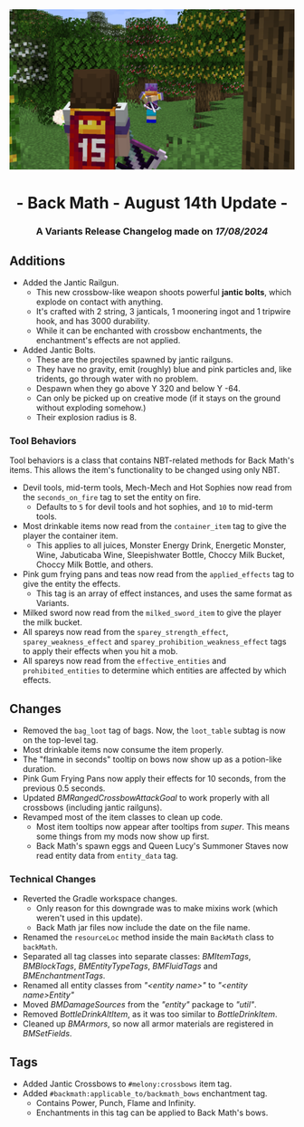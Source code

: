 <center> <img src=ChangelogPhoto.png width="1500"> </center>

# <center>- Back Math - August 14th Update -</center>
### <center>A Variants Release Changelog made on *17/08/2024*</center>

## Additions
- Added the Jantic Railgun.
  - This new crossbow-like weapon shoots powerful **jantic bolts**, which explode on contact with anything.
  - It's crafted with 2 string, 3 janticals, 1 moonering ingot and 1 tripwire hook, and has 3000 durability.
  - While it can be enchanted with crossbow enchantments, the enchantment's effects are not applied.
- Added Jantic Bolts.
  - These are the projectiles spawned by jantic railguns.
  - They have no gravity, emit (roughly) blue and pink particles and, like tridents, go through water with no problem.
  - Despawn when they go above Y 320 and below Y -64.
  - Can only be picked up on creative mode (if it stays on the ground without exploding somehow.)
  - Their explosion radius is 8.

### Tool Behaviors
Tool behaviors is a class that contains NBT-related methods for Back Math's items. This allows the item's functionality to be changed using only NBT.

- Devil tools, mid-term tools, Mech-Mech and Hot Sophies now read from the `seconds_on_fire` tag to set the entity on fire.
  - Defaults to `5` for devil tools and hot sophies, and `10` to mid-term tools.
- Most drinkable items now read from the `container_item` tag to give the player the container item.
  - This applies to all juices, Monster Energy Drink, Energetic Monster, Wine, Jabuticaba Wine, Sleepishwater Bottle, Choccy Milk Bucket, Choccy Milk Bottle, and others.
- Pink gum frying pans and teas now read from the `applied_effects` tag to give the entity the effects.
  - This tag is an array of effect instances, and uses the same format as Variants.
- Milked sword now read from the `milked_sword_item` to give the player the milk bucket.
- All spareys now read from the `sparey_strength_effect`, `sparey_weakness_effect` and `sparey_prohibition_weakness_effect` tags to apply their effects when you hit a mob.
- All spareys now read from the `effective_entities` and `prohibited_entities` to determine which entities are affected by which effects.

## Changes
- Removed the `bag_loot` tag of bags. Now, the `loot_table` subtag is now on the top-level tag.
- Most drinkable items now consume the item properly.
- The "flame in seconds" tooltip on bows now show up as a potion-like duration.
- Pink Gum Frying Pans now apply their effects for 10 seconds, from the previous 0.5 seconds.
- Updated *BMRangedCrossbowAttackGoal* to work properly with all crossbows (including jantic railguns).
- Revamped most of the item classes to clean up code.
  - Most item tooltips now appear after tooltips from *super*. This means some things from my mods now show up first.
  - Back Math's spawn eggs and Queen Lucy's Summoner Staves now read entity data from `entity_data` tag.

### Technical Changes
- Reverted the Gradle workspace changes.
  - Only reason for this downgrade was to make mixins work (which weren't used in this update).
  - Back Math jar files now include the date on the file name.
- Renamed the `resourceLoc` method inside the main `BackMath` class to `backMath`.
- Separated all tag classes into separate classes: *BMItemTags*, *BMBlockTags*, *BMEntityTypeTags*, *BMFluidTags* and *BMEnchantmentTags*.
- Renamed all entity classes from *"\<entity name>"* to *"\<entity name>Entity"*
- Moved *BMDamageSources* from the *"entity"* package to *"util"*.
- Removed *BottleDrinkAltItem*, as it was too similar to *BottleDrinkItem*.
- Cleaned up *BMArmors*, so now all armor materials are registered in *BMSetFields*.

## Tags
- Added Jantic Crossbows to `#melony:crossbows` item tag.
- Added `#backmath:applicable_to/backmath_bows` enchantment tag.
  - Contains Power, Punch, Flame and Infinity.
  - Enchantments in this tag can be applied to Back Math's bows.